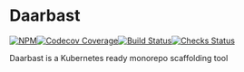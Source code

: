 # Daarbast

[![NPM](https://img.shields.io/npm/v/daarbast?color=%234f97e9&style=for-the-badge)](https://www.npmjs.com/package/daarbast)[![Codecov Coverage](https://img.shields.io/codecov/c/github/ashkan-pm/daarbast/master.svg?color=%234ec19d&style=for-the-badge)](https://codecov.io/gh/ashkan-pm/daarbast/)[![Build Status](https://img.shields.io/github/workflow/status/ashkan-pm/daarbast/CI/master?color=%234ec19d&style=for-the-badge)](https://github.com/ashkan-pm/daarbast)[![Checks Status](https://img.shields.io/github/checks-status/ashkan-pm/daarbast/master?color=%234ec19d&style=for-the-badge)](https://github.com/ashkan-pm/daarbast)

Daarbast is a Kubernetes ready monorepo scaffolding tool
